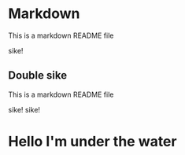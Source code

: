 # Markdown

This is a markdown README file

sike!

## Double sike

This is a markdown README file

sike!  sike!

# Hello I'm under the water
